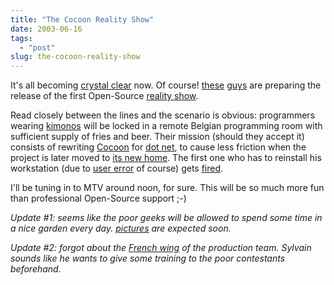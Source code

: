 ```yaml
---
title: "The Cocoon Reality Show"
date: 2003-06-16
tags: 
  - "post"
slug: the-cocoon-reality-show
---
```


It's all becoming [crystal clear](http://blogs.cocoondev.org/stevenn/) now. Of course! [these](http://radio.weblogs.com/0103021/2003/06/12.html#a1122) [guys](http://blogs.cocoondev.org/gianugo/archives/000989.html) are preparing the release of the first Open-Source [reality show](http://blogs.cocoondev.org/stevenn/).

Read closely between the lines and the scenario is obvious: programmers wearing [kimonos](http://blogs.cocoondev.org/stevenn/archives/000984.html) will be locked in a remote Belgian programming room with sufficient supply of fries and beer. Their mission (should they accept it) consists of rewriting [Cocoon](http://cocoon.apache.org/) for [dot net](http://microsoft.com/net/), to cause less friction when the project is later moved to [its new home](http://codeconsult.ch/bertrand/archives/000075.html). The first one who has to reinstall his workstation (due to [user error](http://www.cantrip.org/nobugs.html) of course) gets [fired](http://content.monster.com/tools/quizzes/firing/).

I'll be tuning in to MTV around noon, for sure. This will be so much more fun than professional Open-Source support ;-)

_Update #1: seems like the poor geeks will be allowed to spend some time in a nice garden every day. [pictures](http://www.andrewsavory.com/blog/archives/000024.html) are expected soon._

_Update #2: forgot about the [French wing](http://www.anyware-tech.com/blogs/sylvain/archives/000052.html) of the production team. Sylvain sounds like he wants to give some training to the poor contestants beforehand._
